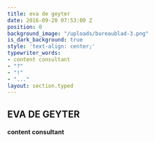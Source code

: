 ```yaml
---
title: eva de geyter
date: 2016-09-20 07:53:00 Z
position: 0
background_image: "/uploads/bureaublad-3.png"
is_dark_background: true
style: 'text-align: center;'
typewriter_words:
- content consultant
- "?"
- "!"
- "..."
layout: section.typed
---
```









## EVA DE GEYTER

#### <span id="typed">content consultant</span>